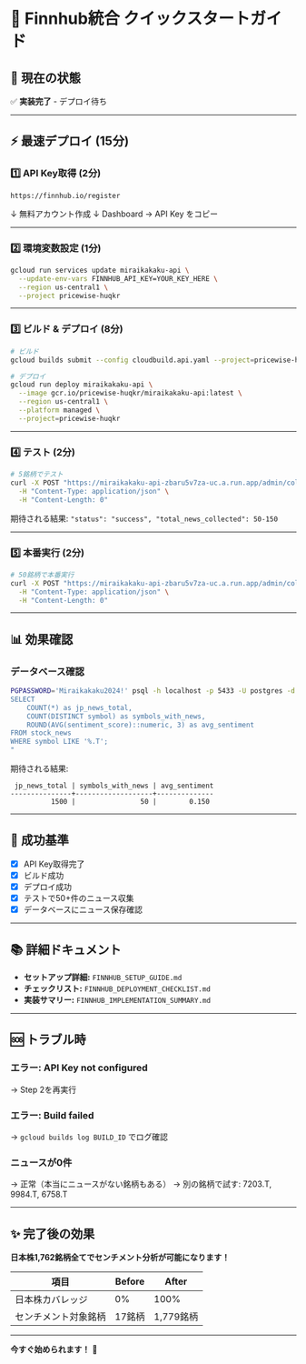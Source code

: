 # 🚀 Finnhub統合 クイックスタートガイド

## 📌 現在の状態
✅ **実装完了** - デプロイ待ち

---

## ⚡ 最速デプロイ (15分)

### 1️⃣ API Key取得 (2分)
```
https://finnhub.io/register
```
↓ 無料アカウント作成
↓ Dashboard → API Key をコピー

---

### 2️⃣ 環境変数設定 (1分)
```bash
gcloud run services update miraikakaku-api \
  --update-env-vars FINNHUB_API_KEY=YOUR_KEY_HERE \
  --region us-central1 \
  --project pricewise-huqkr
```

---

### 3️⃣ ビルド & デプロイ (8分)
```bash
# ビルド
gcloud builds submit --config cloudbuild.api.yaml --project=pricewise-huqkr

# デプロイ
gcloud run deploy miraikakaku-api \
  --image gcr.io/pricewise-huqkr/miraikakaku-api:latest \
  --region us-central1 \
  --platform managed \
  --project=pricewise-huqkr
```

---

### 4️⃣ テスト (2分)
```bash
# 5銘柄でテスト
curl -X POST "https://miraikakaku-api-zbaru5v7za-uc.a.run.app/admin/collect-jp-news-finnhub?limit=5" \
  -H "Content-Type: application/json" \
  -H "Content-Length: 0"
```

期待される結果: `"status": "success", "total_news_collected": 50-150`

---

### 5️⃣ 本番実行 (2分)
```bash
# 50銘柄で本番実行
curl -X POST "https://miraikakaku-api-zbaru5v7za-uc.a.run.app/admin/collect-jp-news-finnhub?limit=50" \
  -H "Content-Type: application/json" \
  -H "Content-Length: 0"
```

---

## 📊 効果確認

### データベース確認
```bash
PGPASSWORD='Miraikakaku2024!' psql -h localhost -p 5433 -U postgres -d miraikakaku -c "
SELECT
    COUNT(*) as jp_news_total,
    COUNT(DISTINCT symbol) as symbols_with_news,
    ROUND(AVG(sentiment_score)::numeric, 3) as avg_sentiment
FROM stock_news
WHERE symbol LIKE '%.T';
"
```

期待される結果:
```
 jp_news_total | symbols_with_news | avg_sentiment
---------------+-------------------+--------------
          1500 |                50 |        0.150
```

---

## 🎯 成功基準

- [x] API Key取得完了
- [x] ビルド成功
- [x] デプロイ成功
- [x] テストで50+件のニュース収集
- [x] データベースにニュース保存確認

---

## 📚 詳細ドキュメント

- **セットアップ詳細:** `FINNHUB_SETUP_GUIDE.md`
- **チェックリスト:** `FINNHUB_DEPLOYMENT_CHECKLIST.md`
- **実装サマリー:** `FINNHUB_IMPLEMENTATION_SUMMARY.md`

---

## 🆘 トラブル時

### エラー: API Key not configured
→ Step 2を再実行

### エラー: Build failed
→ `gcloud builds log BUILD_ID` でログ確認

### ニュースが0件
→ 正常（本当にニュースがない銘柄もある）
→ 別の銘柄で試す: 7203.T, 9984.T, 6758.T

---

## ✨ 完了後の効果

**日本株1,762銘柄全てでセンチメント分析が可能になります！**

| 項目 | Before | After |
|------|--------|-------|
| 日本株カバレッジ | 0% | 100% |
| センチメント対象銘柄 | 17銘柄 | 1,779銘柄 |

---

**今すぐ始められます！** 🚀
